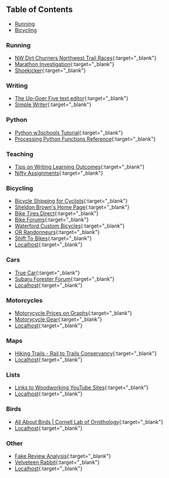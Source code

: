 ## Table of Contents

-   [Running](#Running)
-   [Bicycling](#Bicycling)

### Running 
  -   [NW Dirt Churners Northwest Trail Races](https://nwdirtchurners.com/northwest-trail-races/){:target="_blank"}
  -   [Marathon Investigation](https://www.marathoninvestigation.com/){:target="_blank"}
  -   [Shoekicker](https://shoekicker.com/){:target="_blank"}

### Writing
-   [The Up-Goer Five text editor](http://splasho.com/upgoer5/){:target="_blank"}
-   [Simple Writer](https://xkcd.com/simplewriter/){:target="_blank"}

### Python 
-   [Python w3schools Tutorial](https://www.w3schools.com/python/default.asp){:target="_blank"}
-   [Processing Python Functions Reference](https://py.processing.org/reference/){:target="_blank"}

### Teaching 
-   [Tips on Writing Learning Outcomes](https://www.library.illinois.edu/staff/infolit/learningoutcomes/){:target="_blank"}
-   [Nifty Assignments](http://nifty.stanford.edu/){:target="_blank"}

### Bicycling 
-   [Bicycle Shipping for Cyclists](https://www.bikeflights.com/){:target="_blank"}
-   [Sheldon Brown's Home Page](https://www.sheldonbrown.com/home.html){:target="_blank"}
-   [Bike Tires Direct](https://www.biketiresdirect.com/){:target="_blank"}
-   [Bike Forums](https://www.bikeforums.net/forum.php){:target="_blank"}
-   [Waterford Custom Bicycles](https://waterfordbikes.com/w/){:target="_blank"}
-   [OR Randonneurs](http://www.orrandonneurs.org/){:target="_blank"}
-   [Shift To Bikes](http://www.shift2bikes.org/){:target="_blank"}
-   [Localhost](http://localhost/){:target="_blank"}

### Cars 
-   [True Car](https://www.truecar.com/){:target="_blank"}
-   [Subaru Forester Forum](https://www.subaruforester.org/){:target="_blank"}
-   [Localhost](http://localhost/){:target="_blank"}

### Motorcycles 
-   [Motorycycle Prices on Graphs](https://motorcyclegraph.com/){:target="_blank"}
-   [Motorycycle Gear](http://www.motorcyclegear.com/){:target="_blank"}
-   [Localhost](http://localhost/){:target="_blank"}

### Maps 
-   [Hiking Trails - Rail to Trails Conservancy](https://www.traillink.com/trailsearch/?city=portland&state=OR){:target="_blank"}
-   [Localhost](http://localhost/){:target="_blank"}

### Lists 
-   [Links to Woodworking YouTube Sites](http://woodgears.ca/links.html){:target="_blank"}
-   [Localhost](http://localhost/){:target="_blank"}

### Birds 
-   [All About Birds | Cornell Lab of Ornithology](https://www.allaboutbirds.org/){:target="_blank"}
-   [Localhost](http://localhost/){:target="_blank"}

### Other 
-   [Fake Review Analysis](https://www.fakespot.com/){:target="_blank"}
-   [Velveteen Rabbit](http://digital.library.upenn.edu/women/williams/rabbit/rabbit.html){:target="_blank"}
-   [Localhost](http://localhost/){:target="_blank"}
